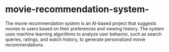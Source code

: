 # movie-recommendation-system-
The movie recommendation system is an AI-based project that suggests movies to users based on their preferences and viewing history. The system uses machine learning algorithms to analyze user behavior, such as search queries, ratings, and watch history, to generate personalized movie recommendations.
